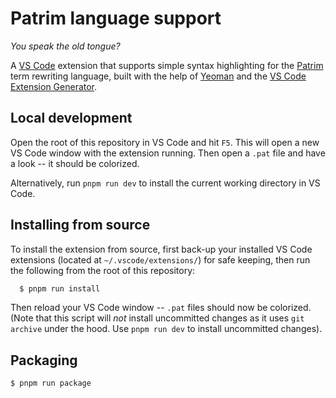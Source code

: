 # Patrim language support

_You speak the old tongue?_

A [VS Code](https://code.visualstudio.com) extension that supports simple syntax highlighting for the
[Patrim](https://patrim.vein.io) term rewriting language, built with the help of
[Yeoman](https://yeoman.io/) and the
[VS Code Extension Generator](https://code.visualstudio.com/api/get-started/your-first-extension).

## Local development

Open the root of this repository in VS Code and hit `F5`. This will open a new
VS Code window with the extension running. Then open a `.pat` file and
have a look -- it should be colorized.

Alternatively, run `pnpm run dev` to install the current working directory in VS Code.

## Installing from source

To install the extension from source, first back-up your installed VS Code extensions
(located at `~/.vscode/extensions/`) for safe keeping, then run the following from the root
of this repository:

```bash
  $ pnpm run install
```

Then reload your VS Code window -- `.pat` files should now be colorized. (Note that this script
will _not_ install uncommitted changes as it uses `git archive` under the hood. Use `pnpm run dev`
to install uncommitted changes).

## Packaging

```bash
$ pnpm run package
```
